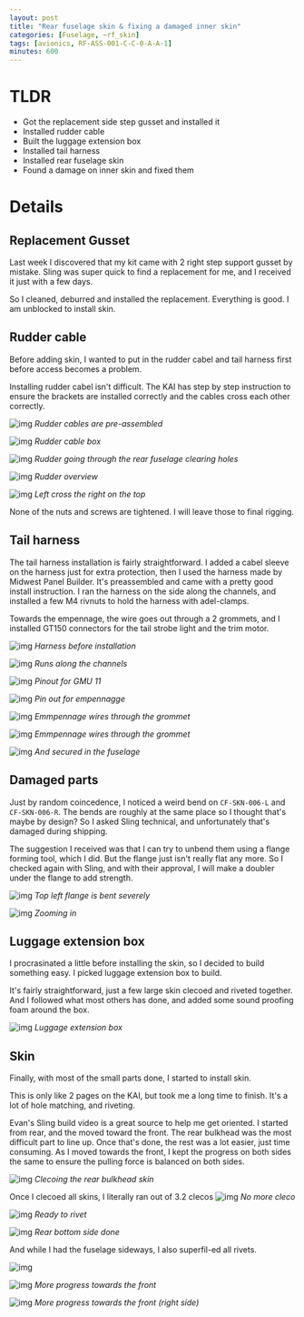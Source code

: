 ```yaml
---
layout: post
title: "Rear fuselage skin & fixing a damaged inner skin"
categories: [Fuselage, ~rf_skin]
tags: [avionics, RF-ASS-001-C-C-0-A-A-1]
minutes: 600
---
```


# TLDR

- Got the replacement side step gusset and installed it
- Installed rudder cable
- Built the luggage extension box
- Installed tail harness
- Installed rear fuselage skin
- Found a damage on inner skin and fixed them

# Details

## Replacement Gusset

Last week I discovered that my kit came with 2 right step support gusset by mistake. Sling was super quick to find a replacement for me, and I received it just with a few days.

So I cleaned, deburred and installed the replacement. Everything is good. I am unblocked to install skin.

## Rudder cable

Before adding skin, I wanted to put in the rudder cabel and tail harness first before access becomes a problem.

Installing rudder cabel isn't difficult. The KAI has step by step instruction to ensure the brackets are installed correctly and the cables cross each other correctly.

![img](https://lh3.googleusercontent.com/pw/AP1GczMpdMFMAsRLIeSmys1epOKYODvx5F64FWpVK__lIoxBSLjq2ztCfCZ8Y6B56hBOabTHPd742-Lhhe1-dYPeUll25_LQ8-rSdXbTYclbhqIH_prQiTqcbMmR9CokO_a0b86vJvYolI3AzzZ5bzV7J5XYiA=w786-h1044-s-no-gm?authuser=0)
_Rudder cables are pre-assembled_

![img](https://lh3.googleusercontent.com/pw/AP1GczM-irmN8NAs55eEDLGh47eB0v3_mEVAeMaJr9KzqsE9hPdU1xhJ-27d0H5rSeEYJJez0-GJeGt1859e_8Tt2HVH3VX9atm4-1aRk6sOQvxvtJyV7Q9ryWz6SWaWv-rKGZPD-ujKOx7KVQlBqiElxzlAlQ=w786-h1044-s-no-gm?authuser=0)
_Rudder cable box_

![img](https://lh3.googleusercontent.com/pw/AP1GczOzaRzzrkiEOVjN9k-ktNCx92VwtxesB73imUaIp-sjnJvPID5y9PPe38WRmimh1uR9s82EHtk_B6shmRIlwNLIo4Dttw6MUnZ5lHh9VItZDkUkV4j2djhxYQb5_xsqxu8RAYnwU-RbyMLRN4OsfMovPQ=w786-h1044-s-no-gm?authuser=0)
_Rudder going through the rear fuselage clearing holes_

![img](https://lh3.googleusercontent.com/pw/AP1GczN6I1CDyy_NYOMFvOjSq1GtSALSiahJBWDZyExFqUpK5DDGphPDkmLnybLIms-yl8FTH-v0xdd3PIQ9NsyER6z0JOKsCb_BjBTVu2FxaYlwhhCkbrhe6nekNs4_Tj8TFys79Xal5k81FwvWW7jd815UVw=w786-h1044-s-no-gm?authuser=0)
_Rudder overview_

![img](https://lh3.googleusercontent.com/pw/AP1GczPDeOhTI7o0HIk7UCqKHZ5weAig8tSAozlEVPQPP5rWbDREWsUWZVZt5movaedgbxUaO8_Q3LzrKDiClbb4V9KOtA6tvbXiDTsi0V7RC7leSOzR4XToyKGebt_PV5-W8CdPRNkRfynCFck2_JJAnHuYUQ=w786-h1044-s-no-gm?authuser=0)
_Left cross the right on the top_

None of the nuts and screws are tightened. I will leave those to final rigging.

## Tail harness

The tail harness installation is fairly straightforward. I added a cabel sleeve on the harness just for extra protection, then I used the harness made by Midwest Panel Builder. It's preassembled and came with a pretty good install instruction. I ran the harness on the side along the channels, and installed a few M4 rivnuts to hold the harness with adel-clamps.

Towards the empennage, the wire goes out through a 2 grommets, and I installed GT150 connectors for the tail strobe light and the trim motor.

![img](https://lh3.googleusercontent.com/pw/AP1GczPCfx_XUB-KvhsfNYz9A5lGIO9zVgPfouDdnpZJKxWC7sVjp2ymDwmB2ab0NyZVsmSmP33KN-rODRSCXUoBa21tLgLUndoSYeOjWRsvp_pgn8yN-kdDRSSUimBuVByA6SgJ6HN8FOFkAnXrdI-0lwTsbg=w1352-h1018-s-no-gm?authuser=0)
_Harness before installation_

![img](https://lh3.googleusercontent.com/pw/AP1GczPSx-w22GAoe2eNQDHUuAS7YpZxS0hQDPhArY77af5unqo9a8ZDKFtqCFQTZxWiahTxVg5xkC4VYKxioZVNQ_SGcGy9vKwRLOzCJYiBe7bKcKROHhLQcjXeWukw0a3Ll_gOSrOQzY2QXWyjNzDswI8Wlg=w786-h1044-s-no-gm?authuser=0)
_Runs along the channels_

![img](https://lh3.googleusercontent.com/pw/AP1GczPCgxI4h7apS3kYLW802V_UtJqiCjXvM0hG0BW80td24EypS8qkr0KsU-o3GQ8gBv4hNXvFFqOcKfC5loB247oagXvSBilHVDerAN2FuXo2XVANkzj2X7tv1ak3upNc2HIDuCHMaNMuQAO5_DicQRX0zQ=w786-h1044-s-no-gm?authuser=0)
_Pinout for GMU 11_

![img](https://lh3.googleusercontent.com/pw/AP1GczNckesngpMhvXfqA3YEJOk0C8R_It-_53H87t-2TAbzgdK_AkMnXEOKQXcaz83LNTp3oBewvYXOGbWo81Sf0m8L7h8XWFYx3zXtcjrWVIlZpqQAEaDjLDLzIxVmZ3e4KpuAo-H-GJaJewykT6QnFRAC0w=w786-h1044-s-no-gm?authuser=0)
_Pin out for empennagge_

![img](https://lh3.googleusercontent.com/pw/AP1GczPbZ_uN-X54NbkJhOgeTjM74FMw_V3KTSFjIN6-bDVkUCPcY37u5rGxji3s0GrQR-609fR784eDZSWxcUNQ4hMmyV2AosSAFhyoqB5JhPPqoajcqAY12hI16Yfc97-yGg52xmpHq1PwwFlzRMl6kJCZHw=w1352-h1018-s-no-gm?authuser=0)
_Emmpennage wires through the grommet_

![img](https://lh3.googleusercontent.com/pw/AP1GczNVOqNz1CRJL_SJ5LTUVK9zYc5EDp6BV5IdrZVjPDlcv5hhHdtEXlJ9j4np2EiQYl4XQBsmxgBksj1oVOL1WKaNlq5FWx4gBc4M8n80Ub_M9eBNXzb9hqewfV4KzSZOHhJg5bck4gc2NqRpBTVupE2a4g=w1352-h1018-s-no-gm?authuser=0)
_Emmpennage wires through the grommet_

![img](https://lh3.googleusercontent.com/pw/AP1GczP2ia9aT3tD9LmTwlp4ITja1f-90AfCGFxkJdbgTvM8VXrOpY44vzJNNeaLpZC3oVvDoJu77OOqMZ2Xlb9S5zg1guxY0DeTIrHW34iz3PDmGwv2OE2RfQXGBkCKq3UG6UK4cCrIkd8AGzU8pdPwB9EGjw=w1352-h1018-s-no-gm?authuser=0)
_And secured in the fuselage_

## Damaged parts

Just by random coincedence, I noticed a weird bend on `CF-SKN-006-L` and `CF-SKN-006-R`. The bends are roughly at the same place so I thought that's maybe by design? So I asked Sling technical, and unfortunately that's damaged during shipping.

The suggestion I received was that I can try to unbend them using a flange forming tool, which I did. But the flange just isn't really flat any more. So I checked again with Sling, and with their approval, I will make a doubler under the flange to add strength.

![img](https://lh3.googleusercontent.com/pw/AP1GczMM7xugQ_NgcFOWJVnrvAsBieFH_uHU-NP88SZbjPm0sVACWePelMyNtNXyBDujLt59O6m3BejyC-HnAZPBseZBCh90_ECuNuvdM1AyOYW7KyLpgu7zxGrGOvoj4gY3NWePTTaG33Lf2n4HGhexMelAFw=w1352-h1018-s-no-gm?authuser=0)
_Top left flange is bent severely_

![img](https://lh3.googleusercontent.com/pw/AP1GczOLNu3ifhnsgj7-oLDW53m78pQfViwPQ6IZbuMguTuaV84YIYFU6MrSXlH0Aj3skDnLXo67cZkH92JXslc_1zzoc-EhwFRMhD3UbE0ChTCgt953p7ZKe9BvX21SqwbFKicErmL_M2tO4tLN7wGT7-zRFg=w1352-h1018-s-no-gm?authuser=0)
_Zooming in_

## Luggage extension box

I procrasinated a little before installing the skin, so I decided to build something easy. I picked luggage extension box to build.

It's fairly straightforward, just a few large skin clecoed and riveted together. And I followed what most others has done, and added some sound proofing foam around the box.

![img](https://lh3.googleusercontent.com/pw/AP1GczPa2VkyhbUQ1TDxfVCfTCTNHRd5Ba_tSOojnQe9B5nQO79YKKOgUTwvyc9iCqe1YxzFSr_ON-PKcNo5NzriIHKXL4JnETJ8_TiPXl99rqUL1KKQ82ujEqz4HZlmgWTLV5wqNtOZWXjfiu9Hi5VFRnBB2g=w786-h1044-s-no-gm?authuser=0)
_Luggage extension box_

## Skin

Finally, with most of the small parts done, I started to install skin.

This is only like 2 pages on the KAI, but took me a long time to finish. It's a lot of hole matching, and riveting.

Evan's Sling build video is a great source to help me get oriented. I started from rear, and the moved toward the front. The rear bulkhead was the most difficult part to line up. Once that's done, the rest was a lot easier, just time consuming. As I moved towards the front, I kept the progress on both sides the same to ensure the pulling force is balanced on both sides.

![img](https://lh3.googleusercontent.com/pw/AP1GczNXogmui887-AhLq9Zuur0bkpRDvzGO-mBZcjFUUhM_3DEsT93BNh6hRcADKBfKAn-Vq_7YZ8HKKRWNOrqr_6Q7UneFenl-D5ZCq1nPcGjHFi1yKUhcImtlK4E7IOzx6P6FX0ULMWkYPPv-rgtz0vFGPQ=w1352-h1018-s-no-gm?authuser=0)
_Clecoing the rear bulkhead skin_

Once I clecoed all skins, I literally ran out of 3.2 clecos
![img](https://lh3.googleusercontent.com/pw/AP1GczMypVRp-NgMkD1neHp3AiujJqiQMy27IKLu-FmKkRCU0uwdkxdiklv7e8mXscaNkhC79KO-w-OFB0UGZtQf6FDEts2dkL4BFcK9xYj4fILPmPGz7UuXW5DKaUwYZ06UyZpR88kqfyyHuweJUwHRiGPiGQ=w1352-h1018-s-no-gm?authuser=0)
_No more cleco_

![img](https://lh3.googleusercontent.com/pw/AP1GczNH2x-zH4r3DQTBBQmOhT_o65yGQ7IyXtPgLqsvcvVET_5WOwZ_IiHKtXkCFm3QlwChcmXjUSBnLkjwmAB2Wl0E9MuLH0F_zCrXjoBJ9GkoG2EnRSsUyIQ0_2Qzj-ZozlkVEGR2wp45Mr7TzT-4Jg_MUA=w1352-h1018-s-no-gm?authuser=0)
_Ready to rivet_

![img](https://lh3.googleusercontent.com/pw/AP1GczMeA9y1P9jgG6hlpck1iFKOEWjMZE70lPqPCjeoOk982L1jou1OLsnOqF3gmeX8qHq1iG5nDhkv48bioieSwvGQsuWiOM1PPrAu7VJmJaq6asjYYjehpHxw0lElBoblMOS5m4G9IcmqHcwwZ0LOlzEEzg=w1352-h1018-s-no-gm?authuser=0)
_Rear bottom side done_

And while I had the fuselage sideways, I also superfil-ed all rivets.

![img](https://lh3.googleusercontent.com/pw/AP1GczM6gMT6GHSkHPWZJC0Yi69Z7VieX2-gQR6LzExcqPQ9-DwW6Qfprs4DC9cZ-ijP4xnVVsHO7Igw1TCckFbcd6aw2fUbNakFEWCm6Di6julfMm6LYsfN3MW85XcPtWZd2gqEXSR6iIrCmOHCkKrX2k2Z5A=w1352-h1018-s-no-gm?authuser=0)

![img](https://lh3.googleusercontent.com/pw/AP1GczPN5ucH9E_QNpb5ehGNnJem3iTAVnzBHpEHy7260p4i4LekaPFYqYpfHse6I0lcpkEczZB10wO9xJgRUsAekFO5GQncRKGJMsbuBxu3WXvwP0mUl41fJOOgzbno6YpU4sFbTixBgHeDHQyT2wdYqvdBfA=w1352-h1018-s-no-gm?authuser=0)
_More progress towards the front_

![img](https://lh3.googleusercontent.com/pw/AP1GczOBVuDrZrJbsYMZlM9i-117IFEJamOYci1TDuo3pDnKYdYQ_q-mOuxUFunPsWukh4kAjgfMjhTvDfSjlv_K1TNub-weNxnHZWp3L-la_y1y0Cmr0j4eDmDTbVbcDcd-quwD_0dafOzm6lOfxCImmnku6w=w1352-h1018-s-no-gm?authuser=0)
_More progress towards the front (right side)_
